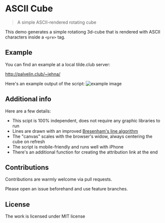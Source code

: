 # ASCII Cube
> A simple ASCII-rendered rotating cube

This demo generates a simple rotationg 3d-cube that is rendered with ASCII
characters inside a `<pre>` tag.

## Example
You can find an example at a local tilde.club server:

http://palvelin.club/~jehna/

Here's an example output of the script:
<img src="http://i.imgur.com/Z2bHrVi.png" alt="example image">

## Additional info

Here are a few details:
- This scipt is 100% independent, does not require any graphic libraries to run
- Lines are drawn with an improved [Bresenham's line algorithm][bresenham]
- The "canvas" scales with the browser's widow, always centering the cube on refresh
- The script is mobile-friendly and runs well with iPhone
- There's an additional function for creating the attribution link at the end

## Contributions
Contributions are warmly welcome via pull requests.

Please open an issue beforehand and use feature branches.

## License
The work is licensed under MIT license

[bresenham]: http://en.wikipedia.org/wiki/Bresenham's_line_algorithm